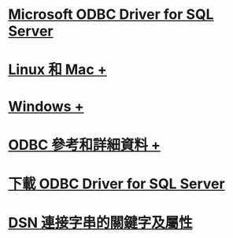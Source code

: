 # [Microsoft ODBC Driver for SQL Server](microsoft-odbc-driver-for-sql-server.md)

# [Linux 和 Mac +](./linux-mac/system-requirements.md)
# [Windows +](./windows/microsoft-odbc-driver-for-sql-server-on-windows.md)

# [ODBC 參考和詳細資料 +](../../odbc/microsoft-open-database-connectivity-odbc.md)
# [下載 ODBC Driver for SQL Server](download-odbc-driver-for-sql-server.md)

# [DSN 連接字串的關鍵字及屬性](dsn-connection-string-attribute.md)
